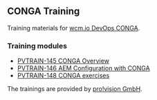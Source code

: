 ## CONGA Training

Training materials for [wcm.io DevOps CONGA](http://devops.wcm.io/conga/).

### Training modules

* [PVTRAIN-145 CONGA Overview](PVTRAIN-145-CONGA-Overview.html)
* [PVTRAIN-146 AEM Configuration with CONGA](PVTRAIN-146-AEM-Configuration-with-CONGA.html)
* [PVTRAIN-148 CONGA exercises](PVTRAIN-148-CONGA-exercises.html)

The trainings are provided by [pro!vision GmbH](https://www.pro-vision.de/).

